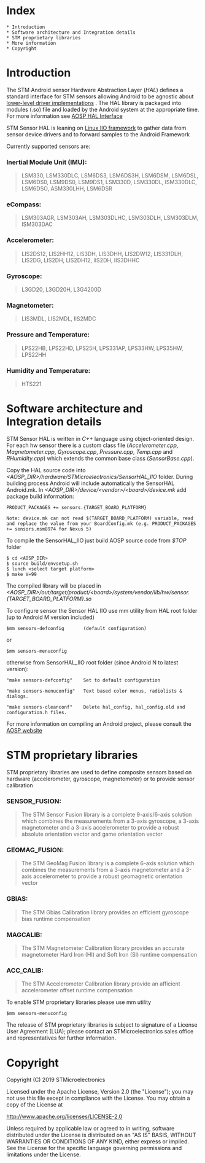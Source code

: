 Index
=====
	* Introduction
	* Software architecture and Integration details
	* STM proprietary libraries
	* More information
	* Copyright


Introduction
=========
The STM Android sensor Hardware Abstraction Layer (*HAL*) defines a standard interface for STM sensors allowing Android to be agnostic about [lower-level driver implementations](https://github.com/STMicroelectronics/STMems_Linux_IIO_drivers/tree/linux-4.4.y-gh) . The HAL library is packaged into modules (.so) file and loaded by the Android system at the appropriate time. For more information see [AOSP HAL Interface](https://source.android.com/devices/sensors/hal-interface.html)

STM Sensor HAL is leaning on [Linux IIO framework](https://git.kernel.org/cgit/linux/kernel/git/torvalds/linux.git/tree/Documentation/iio) to gather data from sensor device drivers and to forward samples to the Android Framework

Currently supported sensors are:

### Inertial Module Unit (IMU):

> LSM330, LSM330DLC, LSM6DS3, LSM6DS3H, LSM6DSM, LSM6DSL, LSM6DS0, LSM9DS0, LSM9DS1, LSM330D, LSM330DL, ISM330DLC, LSM6DSO, ASM330LHH, LSM6DSR

### eCompass:

> LSM303AGR, LSM303AH, LSM303DLHC, LSM303DLH, LSM303DLM, ISM303DAC

### Accelerometer:

> LIS2DS12, LIS2HH12, LIS3DH, LIS3DHH, LIS2DW12, LIS331DLH, LIS2DG, LIS2DH, LIS2DH12, IIS2DH, IIS3DHHC

### Gyroscope:

> L3GD20, L3GD20H, L3G4200D

### Magnetometer:

> LIS3MDL, LIS2MDL, IIS2MDC

### Pressure and Temperature:

> LPS22HB, LPS22HD, LPS25H, LPS331AP, LPS33HW, LPS35HW, LPS22HH

### Humidity and Temperature:

> HTS221

Software architecture and Integration details
=============

STM Sensor HAL is written in *C++* language using object-oriented design. For each hw sensor there is a custom class file
(*Accelerometer.cpp*, *Magnetometer.cpp*, *Gyroscope.cpp*, *Pressure.cpp*, *Temp.cpp* and *RHumidity.cpp*) which extends the common base class (*SensorBase.cpp*).

Copy the HAL source code into *<AOSP_DIR\>/hardware/STMicroelectronics/SensorHAL_IIO* folder. During building process Android will include automatically the SensorHAL Android.mk.
In *<AOSP_DIR\>/device/<vendor\>/<board\>/device.mk* add package build information:

	PRODUCT_PACKAGES += sensors.{TARGET_BOARD_PLATFORM}

	Note: device.mk can not read $(TARGET_BOARD_PLATFORM) variable, read and replace the value from your BoardConfig.mk (e.g. PRODUCT_PACKAGES += sensors.msm8974 for Nexus 5)

To compile the SensorHAL_IIO just build AOSP source code from *$TOP* folder

	$ cd <AOSP_DIR>
	$ source build/envsetup.sh
	$ lunch <select target platform>
	$ make V=99

The compiled library will be placed in *<AOSP_DIR\>/out/target/product/<board\>/system/vendor/lib/hw/sensor.{TARGET_BOARD_PLATFORM}.so*

To configure sensor the Sensor HAL IIO use mm utility from HAL root folder (up to Android M version included)

	$mm sensors-defconfig       (default configuration)
or

	$mm sensors-menuconfig

otherwise from SensorHAL_IIO root folder (since Android N to latest version):

	"make sensors-defconfig"    Set to default configuration

	"make sensors-menuconfig"   Text based color menus, radiolists & dialogs.

	"make sensors-cleanconf"    Delete hal_config, hal_config.old and configuration.h files.

For more information on compiling an Android project, please consult the [AOSP website](https://source.android.com/source/requirements.html)



STM proprietary libraries
================

STM proprietary libraries are used to define composite sensors based on hardware (accelerometer, gyroscope, magnetometer) or to provide sensor calibration

### SENSOR_FUSION:
> The STM Sensor Fusion library is a complete 9-axis/6-axis solution which combines the measurements from a 3-axis gyroscope, a 3-axis magnetometer and a 3-axis accelerometer to provide a robust absolute orientation vector and game orientation vector

### GEOMAG_FUSION:
> The STM GeoMag Fusion library is a complete 6-axis solution which combines the measurements from a 3-axis magnetometer and a 3-axis accelerometer to provide a robust geomagnetic orientation vector

### GBIAS:
> The STM Gbias Calibration library provides an efficient gyroscope bias runtime compensation

### MAGCALIB:
> The STM Magnetometer Calibration library provides an accurate magnetometer Hard Iron (HI) and Soft Iron (SI) runtime compensation

### ACC_CALIB:
> The STM Accelerometer Calibration library provide an afficient accelerometer offset runtime compensation

To enable STM proprietary libraries please use mm utility

	$mm sensors-menuconfig

The release of STM proprietary libraries is subject to signature of a License User Agreement (LUA); please contact an STMicroelectronics sales office and representatives for further information.


Copyright
========
Copyright (C) 2019 STMicroelectronics

Licensed under the Apache License, Version 2.0 (the "License");
you may not use this file except in compliance with the License.
You may obtain a copy of the License at

http://www.apache.org/licenses/LICENSE-2.0

Unless required by applicable law or agreed to in writing, software
distributed under the License is distributed on an "AS IS" BASIS,
WITHOUT WARRANTIES OR CONDITIONS OF ANY KIND, either express or implied.
See the License for the specific language governing permissions and
limitations under the License.
